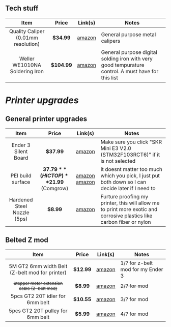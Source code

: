 ## Tech stuff

|                Item                 |   Price    |                                            Link(s)                                             | Notes                          |
|:-----------------------------------:|:----------:|:----------------------------------------------------------------------------------------------:| ------------------------------ |
| Quality Caliper (0.01mm resolution) | **$34.99** | [amazon](https://www.amazon.com/Kynup-Measuring-Stainless-Waterproof-Protection/dp/B07X8JQ8L5) | General purpose metal calipers |
| Weller WE1010NA Soldering Iron|**$104.99**| [amazon](https://www.amazon.com/Weller-WE1010NA-Digital-Soldering-Station/dp/B077JDGY1J) | General purpose digital solding iron with very good tempurature control. A must have for this list|

# *Printer upgrades*

## General printer upgrades
|         Item         |                  Price                   |                                                                                                 Link(s)                                                                                                 | Notes                                                                                             |
|:--------------------:|:----------------------------------------:|:-------------------------------------------------------------------------------------------------------------------------------------------------------------------------------------------------------:| ------------------------------------------------------------------------------------------------- |
| Ender 3 Silent Board |                **$37.99**                |                                                       [amazon](https://www.amazon.com/BIGTREETECH-Upgrade-Control-TMC2209-Creality/dp/B0882QGFZR)                                                       | Make sure you click "SKR Mini E3 V2.0 (STM32F103RCT6)" if it is not selected                      |
|  PEI build surface   | **$37.79** (HICTOP) **$21.99** (Comgrow) | [amazon](https://www.amazon.com/HICTOP-Flexible-Platform-235x235mm-V2%EF%BC%8CEnder-3/dp/B08PFJKW5J) [amazon](https://www.amazon.com/dp/B09TVGDJYP/ref=cm_sw_r_apan_glt_fabc_KNSC9DMW53E5G3WWJR9V?th=1) | It doesnt matter too much which you pick, I just put both down so I can decide later if I need to |
| Hardened Steel Nozzle (5ps)| **$8.99**| [amazon](https://www.amazon.com/Hardened-Temperature-Resistant-Compatible-Makerbot/dp/B089ZY11DD)| Furture proofing my printer, this will allow me to print more exotic and corrosive plastics like carbon fiber or nylon |

## Belted Z mod
| Item | Price | Link(s) | Notes |
|:----:|:-----:|:-------:| ----- |
| 5M GT2 6mm width Belt (Z-belt mod for printer) | **$12.99** |    [amazon](https://www.amazon.com/Upgrade-Non-Slip-Version-Printer-Printers/dp/B08R93QQ8Z)    | 1/? for z-belt mod for my Ender 3                                            |
|   <sub>~~Stepper moter extension cable (Z-belt mod)~~</sub>   | **$8.99**  |    [amazon](https://www.amazon.com/Iverntech-XH2-54-Terminal-Stepper-Printer/dp/B07PZWXBFB)    | ~~2/? for mod~~                                                |
|        5pcs GT2 20T idler for 6mm belt         | **$10.55** |  [amazon](https://www.amazon.com/Wangdd22-Aluminum-Bearing-Printer-Accessories/dp/B074QKKVWF)  | 3/? for mod                                                                  |
|5pcs GT2 20T pulley for 6mm belt|**$5.99**|[amazon](https://www.amazon.com/WINSINN-Aluminum-Synchronous-Timing-Printer/dp/B077GMKW1C)|4/? for mod|
